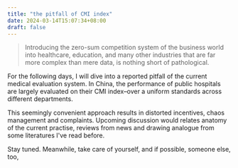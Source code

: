 ```yaml
---
title: "the pitfall of CMI index"
date: 2024-03-14T15:07:34+08:00
draft: false
---
```


> Introducing the zero-sum competition system of the business world into healthcare, education, and many other industries that are far more complex than mere data, is nothing short of pathological.

For the following days, I will dive into a reported pitfall of the current medical evaluation system. In China, the performance of public hospitals are largely evaluated on their CMI index–over a uniform standards across different departments.

This seemingly convenient approach results in distorted incentives, chaos management and complaints. Upcoming discussion would relates anatomy of the current practise, reviews from news and drawing analogue from some literatures I've read before. 

Stay tuned. Meanwhile, take care of yourself, and if possible, someone else, too,
